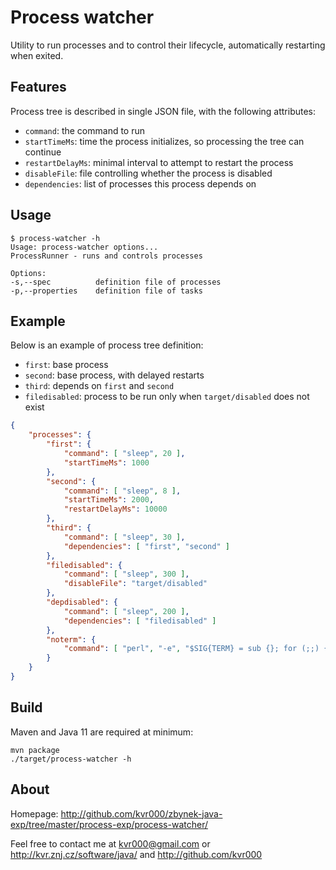 # Process watcher

Utility to run processes and to control their lifecycle, automatically restarting when exited.

## Features

Process tree is described in single JSON file, with the following attributes:
- `command`: the command to run
- `startTimeMs`: time the process initializes, so processing the tree can continue
- `restartDelayMs`: minimal interval to attempt to restart the process
- `disableFile`: file controlling whether the process is disabled
- `dependencies`: list of processes this process depends on

## Usage

```shell
$ process-watcher -h
Usage: process-watcher options... 
ProcessRunner - runs and controls processes

Options:
-s,--spec          definition file of processes
-p,--properties    definition file of tasks
```

## Example

Below is an example of process tree definition:
- `first`: base process
- `second`: base process, with delayed restarts
- `third`: depends on `first` and `second`
- `filedisabled`: process to be run only when `target/disabled` does not exist

```json
{
	"processes": {
		"first": {
			"command": [ "sleep", 20 ],
			"startTimeMs": 1000
		},
		"second": {
			"command": [ "sleep", 8 ],
			"startTimeMs": 2000,
			"restartDelayMs": 10000
		},
		"third": {
			"command": [ "sleep", 30 ],
			"dependencies": [ "first", "second" ]
		},
		"filedisabled": {
			"command": [ "sleep", 300 ],
			"disableFile": "target/disabled"
		},
		"depdisabled": {
			"command": [ "sleep", 200 ],
			"dependencies": [ "filedisabled" ]
		},
		"noterm": {
			"command": [ "perl", "-e", "$SIG{TERM} = sub {}; for (;;) { select(undef, undef, undef, undef); }" ]
		}
	}
}
```

## Build

Maven and Java 11 are required at minimum:
```shell
mvn package
./target/process-watcher -h
```

## About

Homepage: http://github.com/kvr000/zbynek-java-exp/tree/master/process-exp/process-watcher/

Feel free to contact me at kvr000@gmail.com or http://kvr.znj.cz/software/java/ and http://github.com/kvr000

[//]: # ( vim: set tw=120: )
